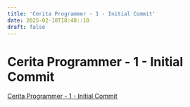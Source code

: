 ```yaml
---
title: 'Cerita Programmer - 1 - Initial Commit'
date: 2025-02-18T18:40::10
draft: false
---
```


# Cerita Programmer - 1 - Initial Commit

[Cerita Programmer - 1 - Initial Commit](https://www.youtube.com/watch?v=9h4FwIq4DNE)
